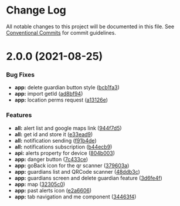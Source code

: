 # Change Log

All notable changes to this project will be documented in this file.
See [Conventional Commits](https://conventionalcommits.org) for commit guidelines.

# 2.0.0 (2021-08-25)


### Bug Fixes

* **app:** delete guardian button style ([bcb1fa3](https://github.com/hainsdominic/pathalert/commit/bcb1fa3e5896d016f277aab2409d67822c940918))
* **app:** import getId ([ad8bf94](https://github.com/hainsdominic/pathalert/commit/ad8bf947d79275171e09d3655e664f55dd5bf470))
* **app:** location perms request ([a13126e](https://github.com/hainsdominic/pathalert/commit/a13126e53925301f042f28263270c7847a7946ee))


### Features

* **all:** alert list and google maps link ([944f7d5](https://github.com/hainsdominic/pathalert/commit/944f7d57de5541c5dfaa7a135aa4681cc6c32857))
* **all:** get id and store it ([e33ead9](https://github.com/hainsdominic/pathalert/commit/e33ead93832c9fe403f7aac2189f846e92205766))
* **all:** notification sending ([f91b4de](https://github.com/hainsdominic/pathalert/commit/f91b4de307bbf592671e1b6725de73dcd13ed575))
* **all:** notifications subscription ([b44ecb9](https://github.com/hainsdominic/pathalert/commit/b44ecb945a65548e089cd354ea5ca1a1d72e4b7f))
* **api:** alerts property for device ([804b003](https://github.com/hainsdominic/pathalert/commit/804b003eaf16166b7c27c7f3d68856892726f515))
* **app:** danger button ([7c433ce](https://github.com/hainsdominic/pathalert/commit/7c433ce23aa8e6674593e8e12c0af367e4d4780f))
* **app:** goBack icon for the qr scanner ([379603a](https://github.com/hainsdominic/pathalert/commit/379603ae1d8c2e11aedd47376ee52cb91c9ce587))
* **app:** guardians list and QRCode scanner ([48ddb3c](https://github.com/hainsdominic/pathalert/commit/48ddb3c27c6c042fa400333cc0a41415e3b45607))
* **app:** guardians screen and delete guardian feature ([3d6fe4f](https://github.com/hainsdominic/pathalert/commit/3d6fe4f500ba991dd865522c7466c42e97a463b4))
* **app:** map ([32305c0](https://github.com/hainsdominic/pathalert/commit/32305c07574808ff6d568630fcdbb39aade9c996))
* **app:** past alerts icon ([e2a6606](https://github.com/hainsdominic/pathalert/commit/e2a660618e576fa1cb1a7539b965e29a8b273b87))
* **app:** tab navigation and me component ([34463f4](https://github.com/hainsdominic/pathalert/commit/34463f4b49065cc547bdeca9de7f83d4e7c08123))
